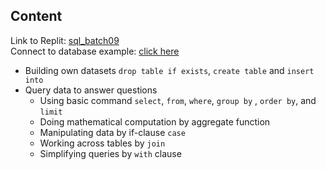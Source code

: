 
## Content

Link to Replit:  [sql_batch09](https://replit.com/@pakbungdesu/SQLHWBatch09Pakbung#main.sql) \
Connect to database example: [click here](https://github.com/pakbung2000/DS-Bootcamp-BATCH09/blob/main/02%20-%20Databases/connect_database.r)

- Building own datasets `drop table if exists`, `create table` and `insert into`
- Query data to answer questions
  - Using basic command `select`, `from`, `where`, `group by` , `order by`, and `limit`
  - Doing mathematical computation by aggregate function
  - Manipulating data by if-clause `case`
  - Working across tables by `join`
  - Simplifying queries by `with` clause
